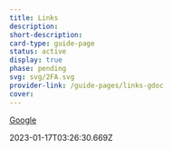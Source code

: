 ```yaml
---
title: Links
description: 
short-description: 
card-type: guide-page
status: active
display: true
phase: pending
svg: svg/2FA.svg
provider-link: /guide-pages/links-gdoc
cover: 
---
```

<div class="content-section">
<div class="section-container" markdown="1">

[Google](https://google.com)
</div>
</div> 2023-01-17T03:26:30.669Z